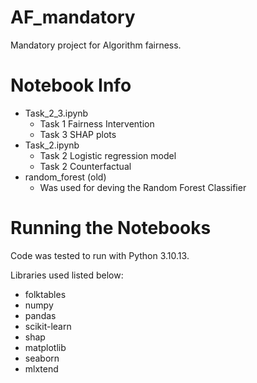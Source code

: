 # AF_mandatory
Mandatory project for Algorithm fairness.

# Notebook Info
- Task_2_3.ipynb
  - Task 1 Fairness Intervention
  - Task 3 SHAP plots
- Task_2.ipynb
  - Task 2 Logistic regression model
  - Task 2 Counterfactual
- random_forest (old) 
  - Was used for deving the Random Forest Classifier

# Running the Notebooks
Code was tested to run with Python 3.10.13.

Libraries used listed below:
- folktables
- numpy
- pandas
- scikit-learn
- shap
- matplotlib
- seaborn
- mlxtend
